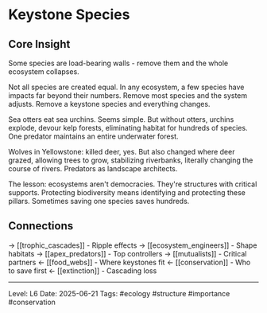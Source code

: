 # Keystone Species

## Core Insight
Some species are load-bearing walls - remove them and the whole ecosystem collapses.

Not all species are created equal. In any ecosystem, a few species have impacts far beyond their numbers. Remove most species and the system adjusts. Remove a keystone species and everything changes.

Sea otters eat sea urchins. Seems simple. But without otters, urchins explode, devour kelp forests, eliminating habitat for hundreds of species. One predator maintains an entire underwater forest.

Wolves in Yellowstone: killed deer, yes. But also changed where deer grazed, allowing trees to grow, stabilizing riverbanks, literally changing the course of rivers. Predators as landscape architects.

The lesson: ecosystems aren't democracies. They're structures with critical supports. Protecting biodiversity means identifying and protecting these pillars. Sometimes saving one species saves hundreds.

## Connections
→ [[trophic_cascades]] - Ripple effects
→ [[ecosystem_engineers]] - Shape habitats
→ [[apex_predators]] - Top controllers
→ [[mutualists]] - Critical partners
← [[food_webs]] - Where keystones fit
← [[conservation]] - Who to save first
← [[extinction]] - Cascading loss

---
Level: L6
Date: 2025-06-21
Tags: #ecology #structure #importance #conservation